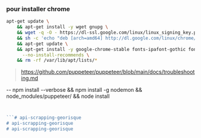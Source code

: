 ### pour installer chrome

``` bash
apt-get update \
    && apt-get install -y wget gnupg \
    && wget -q -O - https://dl-ssl.google.com/linux/linux_signing_key.pub | apt-key add - \
    && sh -c 'echo "deb [arch=amd64] http://dl.google.com/linux/chrome/deb/ stable main" >> /etc/apt/sources.list.d/google.list' \
    && apt-get update \
    && apt-get install -y google-chrome-stable fonts-ipafont-gothic fonts-wqy-zenhei fonts-thai-tlwg fonts-kacst fonts-freefont-ttf libxss1 \
      --no-install-recommends \
    && rm -rf /var/lib/apt/lists/*
```

> https://github.com/puppeteer/puppeteer/blob/main/docs/troubleshooting.md



--<!-- markdownlint-capture -->
 npm install --verbose  &&  npm install -g nodemon  &&  node_modules/puppeteer/  && node install

 ``` js


 ```# api-scrapping-georisque
# api-scrapping-georisque
# api-scrapping-georisque

